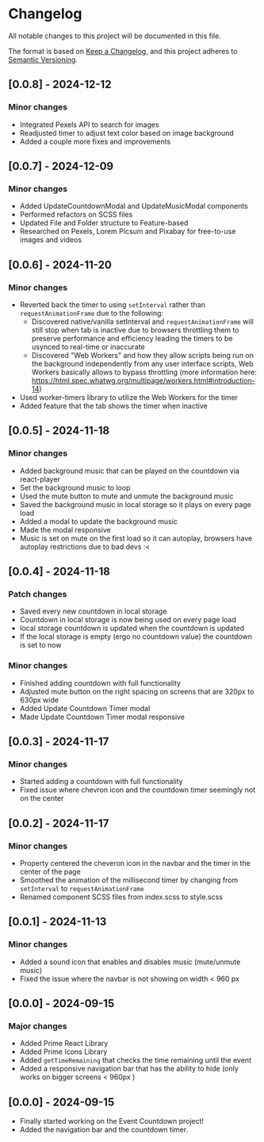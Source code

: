 # Changelog

All notable changes to this project will be documented in this file.

The format is based on [Keep a Changelog](https://keepachangelog.com/en/1.0.0/),
and this project adheres to [Semantic Versioning](https://semver.org/spec/v2.0.0.html).

## [0.0.8] - 2024-12-12

### Minor changes

- Integrated Pexels API to search for images
- Readjusted timer to adjust text color based on image background
- Added a couple more fixes and improvements


## [0.0.7] - 2024-12-09

### Minor changes

- Added UpdateCountdownModal and UpdateMusicModal components
- Performed refactors on SCSS files
- Updated File and Folder structure to Feature-based
- Researched on Pexels, Lorem Picsum and Pixabay for free-to-use images and videos

## [0.0.6] - 2024-11-20

### Minor changes

- Reverted back the timer to using `setInterval` rather than `requestAnimationFrame` due to the following:
  - Discovered native/vanilla setInterval and `requestAnimationFrame` will still stop when tab is inactive due to browsers throttling them to preserve performance and efficiency leading the timers to be usynced to real-time or inaccurate
  - Discovered "Web Workers" and how they allow scripts being run on the background independently from any user interface scripts, Web Workers basically allows to bypass throttling (more information here: https://html.spec.whatwg.org/multipage/workers.html#introduction-14)
- Used worker-timers library to utilize the Web Workers for the timer
- Added feature that the tab shows the timer when inactive

## [0.0.5] - 2024-11-18

### Minor changes

- Added background music that can be played on the countdown via react-player
- Set the background music to loop
- Used the mute button to mute and unmute the background music
- Saved the background music in local storage so it plays on every page load
- Added a modal to update the background music
- Made the modal responsive
- Music is set on mute on the first load so it can autoplay, browsers have autoplay restrictions due to bad devs :< 

## [0.0.4] - 2024-11-18

### Patch changes

- Saved every new countdown in local storage
- Countdown in local storage is now being used on every page load
- local storage countdown is updated when the countdown is updated
- If the local storage is empty (ergo no countdown value) the countdown is set to now

### Minor changes

- Finished adding countdown with full functionality
- Adjusted mute button on the right spacing on screens that are 320px to 630px wide
- Added Update Countdown Timer modal
- Made Update Countdown Timer modal responsive

## [0.0.3] - 2024-11-17

### Minor changes

- Started adding a countdown with full functionality
- Fixed issue where chevron icon and the countdown timer seemingly not on the center

## [0.0.2] - 2024-11-17

### Minor changes

- Property centered the cheveron icon in the navbar and the timer in the center of the page
- Smoothed the animation of the millisecond timer by changing from `setInterval` to `requestAnimationFrame`
- Renamed component SCSS files from index.scss to style.scss

## [0.0.1] - 2024-11-13

### Minor changes

- Added a sound icon that enables and disables music (mute/unmute music)
- Fixed the issue where the navbar is not showing on width < 960 px

## [0.0.0] - 2024-09-15

### Major changes

- Added Prime React Library
- Added Prime Icons Library
- Added `getTimeRemaining` that checks the time remaining until the event
- Added a responsive navigation bar that has the ability to hide (only works on bigger screens < 960px )

## [0.0.0] - 2024-09-15

- Finally started working on the Event Countdown project!
- Added the navigation bar and the countdown timer.
